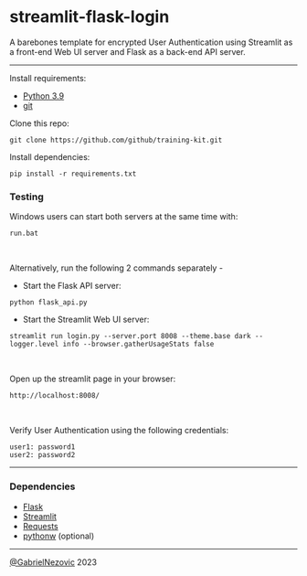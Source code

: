 # streamlit-flask-login
 A barebones template for encrypted User Authentication using Streamlit as a front-end Web UI server and Flask as a back-end API server.

 ___
 
Install requirements:
* [Python 3.9](https://www.python.org/downloads/release/python-390/)
* [git](https://github.com/git-guides/install-git)

Clone this repo:
```
git clone https://github.com/github/training-kit.git
```
Install dependencies:
```
pip install -r requirements.txt
```
<h3>Testing</h1>
Windows users can start both servers at the same time with: 

```
run.bat
```

<br>

Alternatively, run the following 2 commands separately -
* Start the Flask API server:
```
python flask_api.py
```
* Start the Streamlit Web UI server:
```
streamlit run login.py --server.port 8008 --theme.base dark --logger.level info --browser.gatherUsageStats false
```

<br>

Open up the streamlit page in your browser:
```
http://localhost:8008/
```

<br>

Verify User Authentication using the following credentials:

```
user1: password1
user2: password2
```

___
<h3>Dependencies</h3>

* [Flask](https://pypi.org/project/Flask/)
* [Streamlit](https://pypi.org/project/Streamlit/)
* [Requests](https://pypi.org/project/Requests/)
* [pythonw](https://pypi.org/project/pythonw/) (optional)


___

[@GabrielNezovic](https://github.com/GabrielNezovic) 2023
